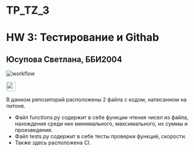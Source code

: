 # TP_TZ_3
# HW 3: Тестирование и Githab
## Юсупова Светлана, ББИ2004

![workflow](https://github.com/SvetlanaYusupova/TZ-3/actions/workflows/1.yml/badge.svg)

[<img src="https://s18955.pcdn.co/wp-content/uploads/2018/02/github.png" width="25"/>](https://github.com/SvetlanaYusupova/TP_TZ_3/actions)

В данном репозиторий расположены 2 файла с кодом, написанном на питоне. 
* Файл functions.py содержит в себе функции чтения чисел из файла, нахождения среди них минимального, максимального, их суммы и произведения. 
* Файл tests.py содержит в себе тесты проверки функций, скорости. 
* Также здесь расположена CI.

